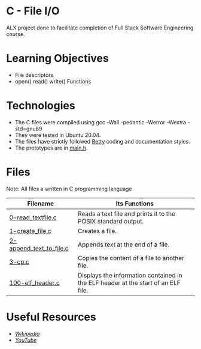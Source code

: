 # C - File I/O
ALX project done to facilitate completion of Full Stack Software Engineering course.

# Learning Objectives
* File descriptors
* open() read() write() Functions

# Technologies
* The C files were compiled using gcc -Wall -pedantic -Werror -Wextra -std=gnu89
* They were tested in Ubuntu 20.04.
* The files have strictly followed [Betty](https://github.com/holbertonschool/Betty) coding and documentation styles.
* The prototypes are in [main.h](https://github.com/MamaiTheCoder/alx-low_level_programming/blob/master/0x15-file_io/main.h).
# Files
Note: All files a written in C programming language

| **Filename** | **Its Functions** |
| --------- | ---------- |
| [0-read_textfile.c](https://github.com/MamaiTheCoder/alx-low_level_programming/blob/master/0x15-file_io/0-read_textfile.c) | Reads a text file and prints it to the POSIX standard output. |
| [1-create_file.c](https://github.com/MamaiTheCoder/alx-low_level_programming/blob/master/0x15-file_io/1-create_file.c) | Creates a file. |
| [2-append_text_to_file.c](https://github.com/MamaiTheCoder/alx-low_level_programming/blob/master/0x15-file_io/2-append_text_to_file.c) | Appends text at the end of a file. |
| [3-cp.c](https://github.com/MamaiTheCoder/alx-low_level_programming/blob/master/0x15-file_io/3-cp.c) | Copies the content of a file to another file. |
| [100-elf_header.c](https://github.com/MamaiTheCoder/alx-low_level_programming/blob/master/0x15-file_io/100-elf_header.c) | Displays the information contained in the ELF header at the start of an ELF file. |

# Useful Resources
* [*Wikipedia*](https://en.wikipedia.org/wiki/File_descriptor)
* [*YouTube*](https://www.youtube.com/watch?v=dP3N8g7h8gY)
